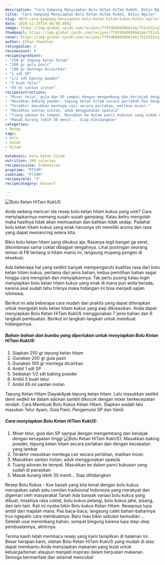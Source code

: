 ```yaml
---
description: "Cara Gampang Menyiapkan Bolu Ketan HiTam KukUS, Bikin Ngiler"
title: "Cara Gampang Menyiapkan Bolu Ketan HiTam KukUS, Bikin Ngiler"
slug: 4076-cara-gampang-menyiapkan-bolu-ketan-hitam-kukus-bikin-ngiler
date: 2020-11-25T14:48:09.899Z
image: https://img-global.cpcdn.com/recipes/7f97db68036b63ab/751x532cq70/bolu-ketan-hitam-kukus-foto-resep-utama.jpg
thumbnail: https://img-global.cpcdn.com/recipes/7f97db68036b63ab/751x532cq70/bolu-ketan-hitam-kukus-foto-resep-utama.jpg
cover: https://img-global.cpcdn.com/recipes/7f97db68036b63ab/751x532cq70/bolu-ketan-hitam-kukus-foto-resep-utama.jpg
author: Ethan Chandler
ratingvalue: 3
reviewcount: 9
recipeingredient:
- "250 gr tepung ketan hitam"
- "200 gr gula pasir"
- "100 gr mentega dicairkan"
- "1 sdt SP"
- "1/2 sdt baking powder"
- "5 buah telur"
- "65 ml santan instan"
recipeinstructions:
- "Mixer telur, gula dan SP sampai dengan mengembang dan berjejak dengan kecepatan tinggi"
- "Masukkan baking powder, tepung ketan hitam secara perlahan dan dengan kecepatan yang lambat"
- "Terakhir masukkan mentega cair secara perlahan, matikan mixer."
- "Masukkan santan instan, aduk menggunakan spatula"
- "Tuang adonan ke tempat. Masukkan ke dalam panci kukusan yang sudah di panaskan"
- "Masak kurang lebih 30 menit... Siap dihidangkan"
categories:
- Resep
tags:
- bolu
- ketan
- hitam

katakunci: bolu ketan hitam 
nutrition: 104 calories
recipecuisine: Indonesian
preptime: "PT15M"
cooktime: "PT39M"
recipeyield: "3"
recipecategory: Dessert

---
```



![Bolu Ketan HiTam KukUS](https://img-global.cpcdn.com/recipes/7f97db68036b63ab/751x532cq70/bolu-ketan-hitam-kukus-foto-resep-utama.jpg)

Anda sedang mencari ide resep bolu ketan hitam kukus yang unik? Cara menyiapkannya memang susah-susah gampang. Kalau keliru mengolah maka hasilnya tidak akan memuaskan dan bahkan tidak sedap. Padahal bolu ketan hitam kukus yang enak harusnya sih memiliki aroma dan rasa yang dapat memancing selera kita.

Bikin bolu ketan hitam yang dikukus aja. Rasanya legit banget ga seret, dikombinasi sama coklat dibagian tengahnya. Lihat postingan seorang teman di FB tentang si hitam manis ini, langsung mupeng pengen di eksekusi.

Ada beberapa hal yang sedikit banyak mempengaruhi kualitas rasa dari bolu ketan hitam kukus, pertama dari jenis bahan, kedua pemilihan bahan segar hingga cara mengolah dan menyajikannya. Tak perlu pusing kalau ingin menyiapkan bolu ketan hitam kukus yang enak di mana pun anda berada, karena asal sudah tahu triknya maka hidangan ini bisa menjadi sajian istimewa.


Berikut ini ada beberapa cara mudah dan praktis yang dapat diterapkan untuk mengolah bolu ketan hitam kukus yang siap dikreasikan. Anda dapat menyiapkan Bolu Ketan HiTam KukUS menggunakan 7 jenis bahan dan 6 langkah pembuatan. Berikut ini langkah-langkah untuk membuat hidangannya.

<!--inarticleads1-->

##### Bahan-bahan dan bumbu yang diperlukan untuk menyiapkan Bolu Ketan HiTam KukUS:

1. Siapkan 250 gr tepung ketan hitam
1. Gunakan 200 gr gula pasir
1. Gunakan 100 gr mentega dicairkan
1. Ambil 1 sdt SP
1. Sediakan 1/2 sdt baking powder
1. Ambil 5 buah telur
1. Ambil 65 ml santan instan


Tepung Ketan Hitam DiayakAyak tepung ketan hitam. Lalu masukkan sedikit demi sedikit ke dalam adonan sambil dikocok dengan mixer berkecepatan rendah. Cara Membuat Bolu Kukus Ketan Hitam. Siapkan wadah lalu masukan Telur Ayam, Gula Pasir, Pengemulsi SP dan Vanili. 

<!--inarticleads2-->

##### Cara menyiapkan Bolu Ketan HiTam KukUS:

1. Mixer telur, gula dan SP sampai dengan mengembang dan berjejak dengan kecepatan tinggi
<img src="//assets-global.cpcdn.com/assets/icons/button_play-2c75c40dde080a61004c1f40b05d8f140eaff45d7e9e6481dc71c63d2e7c4909.png" alt="Bolu Ketan HiTam KukUS">1. Masukkan baking powder, tepung ketan hitam secara perlahan dan dengan kecepatan yang lambat
1. Terakhir masukkan mentega cair secara perlahan, matikan mixer.
1. Masukkan santan instan, aduk menggunakan spatula
1. Tuang adonan ke tempat. Masukkan ke dalam panci kukusan yang sudah di panaskan
1. Masak kurang lebih 30 menit... Siap dihidangkan


Resep Bolu Kukus - Kue basah yang kita kenal dengan bolu kukus merupakan salah satu cemilan tradisional Indonesia yang merakyat dan digemari oleh masyarakat Tanah Ada banyak variasi bolu kukus yang dibuat, misalnya rasa coklat, bolu kukus pelangi, bolu kukus jahe, pisang, dan lain-lain. Kali ini nyoba bikin Bolu kukus Ketan Hitam. Resepnya lupa ambil dari majalah mana. Pas baca-baca, langsung catet bahan-bahannya trus ngapalin cara membuatnya. Baru mau bikin sebulan kemudian … Setelah usai menimbang bahan, sempat bingung karena lupa step-step pembuatannya, akhirnya. 

Terima kasih telah membaca resep yang kami tampilkan di halaman ini. Besar harapan kami, olahan Bolu Ketan HiTam KukUS yang mudah di atas dapat membantu Anda menyiapkan makanan yang lezat untuk keluarga/teman ataupun menjadi inspirasi dalam berjualan makanan. Semoga bermanfaat dan selamat mencoba!
